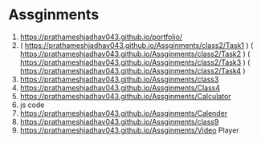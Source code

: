 # Assginments

1. https://prathameshjadhav043.github.io/portfolio/
2. ( https://prathameshjadhav043.github.io/Assginments/class2/Task1 )
   ( https://prathameshjadhav043.github.io/Assginments/class2/Task2 )
   ( https://prathameshjadhav043.github.io/Assginments/class2/Task3 )
   ( https://prathameshjadhav043.github.io/Assginments/class2/Task4 )
3. https://prathameshjadhav043.github.io/Assginments/class3
4. https://prathameshjadhav043.github.io/Assginments/Class4
5. https://prathameshjadhav043.github.io/Assginments/Calculator
6. js code
7. https://prathameshjadhav043.github.io/Assginments/Calender
8. https://prathameshjadhav043.github.io/Assginments/class9
9. https://prathameshjadhav043.github.io/Assginments/Video Player



